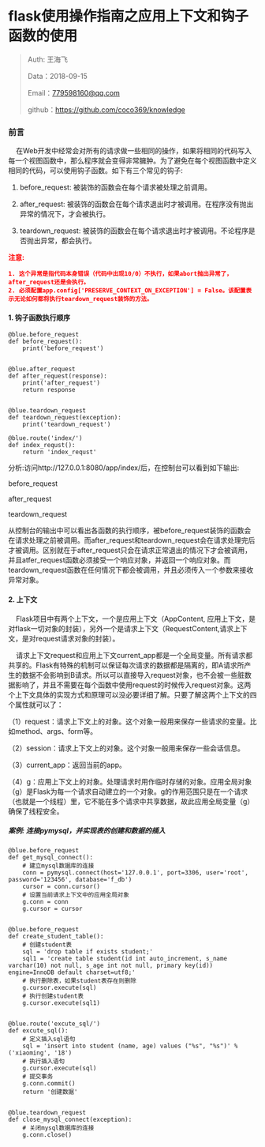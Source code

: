 

# flask使用操作指南之应用上下文和钩子函数的使用

>Auth: 王海飞
>
>Data：2018-09-15
>
>Email：779598160@qq.com
>
>github：https://github.com/coco369/knowledge 

### 前言

&nbsp;&nbsp;&nbsp;&nbsp;在Web开发中经常会对所有的请求做一些相同的操作，如果将相同的代码写入每一个视图函数中，那么程序就会变得非常臃肿。为了避免在每个视图函数中定义相同的代码，可以使用钩子函数。如下有三个常见的钩子:

1. before_request: 被装饰的函数会在每个请求被处理之前调用。

2. after_request: 被装饰的函数会在每个请求退出时才被调用。在程序没有抛出异常的情况下，才会被执行。

3. teardown_request: 被装饰的函数会在每个请求退出时才被调用。不论程序是否抛出异常，都会执行。

<b style="color:red;">注意:
 
	1. 这个异常是指代码本身错误（代码中出现10/0）不执行，如果abort抛出异常了，after_request还是会执行。
	2. 必须配置app.config['PRESERVE_CONTEXT_ON_EXCEPTION'] = False。该配置表示无论如何都将执行teardown_request装饰的方法。
</b>

#### 1. 钩子函数执行顺序

	@blue.before_request
	def before_request():
	    print('before_request')
	
	
	@blue.after_request
	def after_request(response):
	    print('after_request')
	    return response
	
	
	@blue.teardown_request
	def teardown_request(exception):
	    print('teardown_request')
	
	@blue.route('index/')
	def index_requst():
	    return 'index_requst'

分析:访问http://127.0.0.1:8080/app/index/后，在控制台可以看到如下输出:

before_request

after_request

teardown_request

从控制台的输出中可以看出各函数的执行顺序，被before_request装饰的函数会在请求处理之前被调用。而after_request和teardown_request会在请求处理完后才被调用。区别就在于after_request只会在请求正常退出的情况下才会被调用，并且atfer_request函数必须接受一个响应对象，并返回一个响应对象。而teardown_request函数在任何情况下都会被调用，并且必须传入一个参数来接收异常对象。


#### 2. 上下文

&nbsp;&nbsp;&nbsp;&nbsp;Flask项目中有两个上下文，一个是应用上下文（AppContent, 应用上下文，是对flask一切对象的封装），另外一个是请求上下文（RequestContent,请求上下文，是对request请求对象的封装）。

&nbsp;&nbsp;&nbsp;&nbsp;请求上下文request和应用上下文current_app都是一个全局变量。所有请求都共享的。Flask有特殊的机制可以保证每次请求的数据都是隔离的，即A请求所产生的数据不会影响到B请求。所以可以直接导入request对象，也不会被一些脏数据影响了，并且不需要在每个函数中使用request的时候传入request对象。这两个上下文具体的实现方式和原理可以没必要详细了解。只要了解这两个上下文的四个属性就可以了：

（1）request：请求上下文上的对象。这个对象一般用来保存一些请求的变量。比如method、args、form等。

（2）session：请求上下文上的对象。这个对象一般用来保存一些会话信息。

（3）current_app：返回当前的app。

（4）g：应用上下文上的对象。处理请求时用作临时存储的对象。应用全局对象（g）是Flask为每一个请求自动建立的一个对象。g的作用范围只是在一个请求（也就是一个线程）里，它不能在多个请求中共享数据，故此应用全局变量（g）确保了线程安全。


##### 案例: 连接pymysql，并实现表的创建和数据的插入

	@blue.before_request
	def get_mysql_connect():
	    # 建立mysql数据库的连接
	    conn = pymysql.connect(host='127.0.0.1', port=3306, user='root', password='123456', database='f_db')
	    cursor = conn.cursor()
	    # 设置当前请求上下文中的应用全局对象
	    g.conn = conn
	    g.cursor = cursor
	
	
	@blue.before_request
	def create_student_table():
	    # 创建student表
	    sql = 'drop table if exists student;'
	    sql1 = 'create table student(id int auto_increment, s_name varchar(10) not null, s_age int not null, primary key(id)) engine=InnoDB default charset=utf8;'
	    # 执行删除表，如果student表存在则删除
	    g.cursor.execute(sql)
	    # 执行创建student表
	    g.cursor.execute(sql1)
	
	
	@blue.route('excute_sql/')
	def excute_sql():
	    # 定义插入sql语句
	    sql = 'insert into student (name, age) values ("%s", "%s")' % ('xiaoming', '18')
	    # 执行插入语句
	    g.cursor.execute(sql)
	    # 提交事务
	    g.conn.commit()
	    return '创建数据'
	
	
	@blue.teardown_request
	def close_mysql_connect(exception):
	    # 关闭mysql数据库的连接
	    g.conn.close()
	

